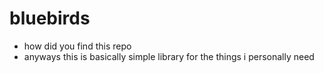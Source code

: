 # bluebirds
- how did you find this repo
- anyways this is basically simple library for the things i personally need
